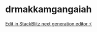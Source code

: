 # drmakkamgangaiah

[Edit in StackBlitz next generation editor ⚡️](https://stackblitz.com/~/github.com/Aakeeo/drmakkamgangaiah)